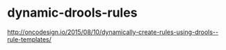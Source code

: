 # dynamic-drools-rules

http://oncodesign.io/2015/08/10/dynamically-create-rules-using-drools--rule-templates/
